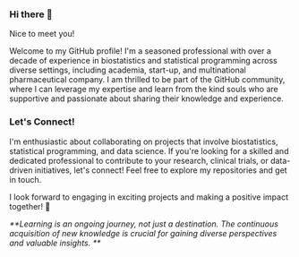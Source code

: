### Hi there 👋

Nice to meet you!

Welcome to my GitHub profile! I'm a seasoned professional with over a decade of experience in biostatistics and statistical programming across diverse settings, including academia, start-up, and multinational pharmaceutical company. I am thrilled to be part of the GitHub community, where I can leverage my expertise and learn from the kind souls who are supportive and passionate about sharing their knowledge and experience.

### Let's Connect! 
I'm enthusiastic about collaborating on projects that involve biostatistics, statistical programming, and data science. If you're looking for a skilled and dedicated professional to contribute to your research, clinical trials, or data-driven initiatives, let's connect! Feel free to explore my repositories and get in touch.

I look forward to engaging in exciting projects and making a positive impact together! 🤝

<i>**Learning is an ongoing journey, not just a destination. The continuous acquisition of new knowledge is crucial for gaining diverse perspectives and valuable insights.
**</i>
